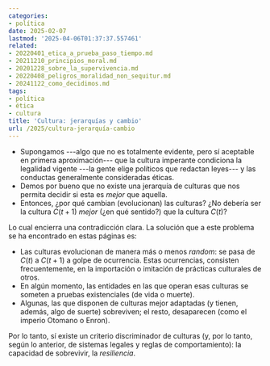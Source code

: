 ```yaml
---
categories:
- política
date: 2025-02-07
lastmod: '2025-04-06T01:37:37.557461'
related:
- 20220401_etica_a_prueba_paso_tiempo.md
- 20211210_principios_moral.md
- 20201228_sobre_la_supervivencia.md
- 20220408_peligros_moralidad_non_sequitur.md
- 20241122_como_decidimos.md
tags:
- política
- ética
- cultura
title: 'Cultura: jerarquías y cambio'
url: /2025/cultura-jerarquía-cambio
---
```


- Supongamos ---algo que no es totalmente evidente, pero sí aceptable en primera aproximación--- que la cultura imperante condiciona la legalidad vigente ---la gente elige políticos que redactan leyes--- y las conductas generalmente consideradas éticas.
- Demos por bueno que no existe una jerarquía de culturas que nos permita decidir si esta es _mejor_ que aquella.
- Entonces, ¿por qué cambian (evolucionan) las culturas? ¿No debería ser la cultura $C(t+1)$ _mejor_ (¿en qué sentido?) que la cultura $C(t)$?

Lo cual encierra una contradicción clara. La solución que a este problema se ha encontrado en estas páginas es:

- Las culturas evolucionan de manera más o menos _random_: se pasa de $C(t)$ a $C(t+1)$ a golpe de ocurrencia. Estas ocurrencias, consisten frecuentemente, en la importación o imitación de prácticas culturales de otros.
- En algún momento, las entidades en las que operan esas culturas se someten a pruebas existenciales (de vida o muerte).
- Algunas, las que disponen de culturas mejor adaptadas (y tienen, además, algo de suerte) sobreviven; el resto, desaparecen (como el imperio Otomano o Enron).

Por lo tanto, sí existe un criterio discriminador de culturas (y, por lo tanto, según lo anterior, de sistemas legales y reglas de comportamiento): la capacidad de sobrevivir, la _resiliencia_.